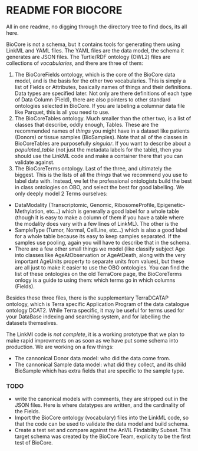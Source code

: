 # README FOR BIOCORE

All in one readme, no digging through the directory tree to find docs, its all here.

BioCore is not a schema, but it contains tools for generating them using LinkML and YAML files. The YAML files are the data model, the schema it generates are JSON files. 
The Turtle/RDF ontology (OWL2) files are collections of *vocabularies*, and there are three of them:

   1. The BioCoreFields ontology, which is the core of the BioCore data model, and is the basis for the other two vocabularies. This is simply a list of Fields or Attributes, basically names of things and their definitions. Data types are specified later. Not only are there definitions of each type of Data Column (Field), there are also pointers to other standard ontologies selected in BioCore. If you are labeling a columnar data file like Parquet, this is all you need to use.
   2. The BioCoreTables ontology. Much smaller than the other two, is a list of classes that describe, oddly enough, Tables. These are the recommended names of *things* you might have in a dataset like patients (Donors) or tissue samples (BioSamples). Note that all of the classes in BioCoreTables are purposefully *singular*. If you want to describe about a _populated_table_ (not just the metadata labels for the table), then you should use the LinkML code and make a container there that you can validate against.
   3. The BioCoreTerms ontology. Last of the three, and ultimately the biggest. This is the lists of all the *things* that we recommend you use to label data with. Instead, we let the professional ontologists build the best in class ontologies on OBO, and select the best for good labelling. We only deeply model 2 Terms ourselves: 

   * DataModality (Transcriptomic, Genomic, RibosomeProfile, Epigenetic-Methylation, etc...) which is generally a good label for a whole table (though it is easy to make a column of them if you have a table where the modality does vary with a few lines of LinkML). The other is the 
   * SampleType (Tumor, Normal, CellLine, etc...) which is also a good label for a whole table because its easy to keep samples separated. If the samples use pooling, again you will have to describe that in the schema. 
   * There are a few other small things we model (like classify subject Age into classes like AgeAtObservation or AgeAtDeath, along with the very important AgeUnits property to separate units from values), but these are all just to make it easier to use the OBO ontologies. 
You can find the list of these ontologies on the old TerraCore page, the BioCoreTerms onlogy is a guide to using them: which terms go in which columns (Fields).

Besides these three files, there is the supplementary TerraDCATAP ontology, which is Terra specific Application Program of the data catalogue ontology DCAT2. While Terra specific, it may be useful for terms used for your DataBase indexing and searching system, and for labelling the datasets themselves.

The LinkMl code is *not complete*, it is a working prototype that we plan to make rapid improvments on as soon as we have put some schema into production. We are working on a few things:
   * The cannonical Donor data model: who did the data come from.
   * The cannonical Sample data model: what did they collect, and its child BioSample which has extra fields that are specific to the sample type.

### TODO

 * write the canonical models with comments, they are stripped out in the JSON files. Here is where datatypes are written, and the cardinality of the Fields.
 * Import the BioCore ontology (vocabulary) files into the LinkML code, so that the code can be used to validate the data model and build schema.
 * Create a test set and compare against the AnVIL Findability Subset. This target schema was created by the BioCore Team, explicity to be the first test of BioCore.
